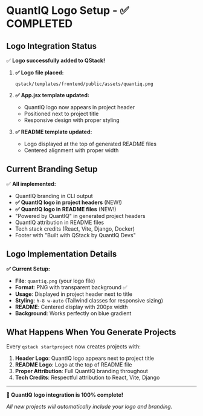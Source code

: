 # QuantIQ Logo Setup - ✅ COMPLETED

## Logo Integration Status

✅ **Logo successfully added to QStack!**

1. **✅ Logo file placed:**
   ```
   qstack/templates/frontend/public/assets/quantiq.png
   ```

2. **✅ App.jsx template updated:**
   - QuantIQ logo now appears in project header
   - Positioned next to project title
   - Responsive design with proper styling

3. **✅ README template updated:**
   - Logo displayed at the top of generated README files
   - Centered alignment with proper width

## Current Branding Setup

✅ **All implemented:**
- QuantIQ branding in CLI output  
- **✅ QuantIQ logo in project headers** (NEW!)
- **✅ QuantIQ logo in README files** (NEW!)
- "Powered by QuantIQ" in generated project headers
- QuantIQ attribution in README files
- Tech stack credits (React, Vite, Django, Docker)
- Footer with "Built with QStack by QuantIQ Devs"

## Logo Implementation Details

**✅ Current Setup:**
- **File**: `quantiq.png` (your logo file)
- **Format**: PNG with transparent background ✅
- **Usage**: Displayed in project header next to title
- **Styling**: `h-8 w-auto` (Tailwind classes for responsive sizing)
- **README**: Centered display with 200px width
- **Background**: Works perfectly on blue gradient

## What Happens When You Generate Projects

Every `qstack startproject` now creates projects with:

1. **Header Logo**: QuantIQ logo appears next to project title
2. **README Logo**: Logo at the top of README file
3. **Proper Attribution**: Full QuantIQ branding throughout
4. **Tech Credits**: Respectful attribution to React, Vite, Django

---

**🎉 QuantIQ logo integration is 100% complete!**

*All new projects will automatically include your logo and branding.*